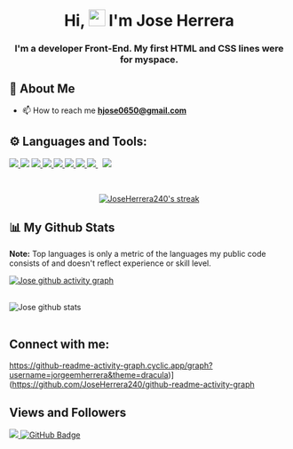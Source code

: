 <h1 align="center">Hi, <img src="https://raw.githubusercontent.com/MartinHeinz/MartinHeinz/master/wave.gif" width="30px"> I'm Jose Herrera </h1>
<h3 align="center">I'm a developer Front-End. My first HTML and CSS lines were for myspace.</h3>

## 🦇 About Me

- 📫 How to reach me **hjose0650@gmail.com**


## ⚙️ Languages and Tools:

<p align="left">
    <a href="https://git-scm.com/" target="_blank"> <img src="https://img.icons8.com/color/48/000000/git.png"/> </a>
    <a href="https://www.php.net/" target="_blank"><img src="https://img.icons8.com/offices/50/000000/php-logo.png"/></a>
    <a href="https://developer.mozilla.org/en-US/docs/Web/JavaScript" target="_blank"> <img src="https://img.icons8.com/color/48/000000/javascript.png"/> </a> 
    <a href="https://www.w3.org/html/" target="_blank"> <img src="https://img.icons8.com/color/48/000000/html-5.png"/> </a> 
    <a href="https://www.w3schools.com/css/" target="_blank"> <img src="https://img.icons8.com/color/48/000000/css3.png"/> </a> 
    <a href="https://getbootstrap.com" target="_blank"> <img src="https://img.icons8.com/color/48/000000/bootstrap.png"/> </a> 
    <a href="https://www.python.org" target="_blank"> <img src="https://img.icons8.com/color/48/000000/python.png"/> </a>  
    <a style="padding-right:8px;" href="https://www.microsoft.com/sql-server/" target="_blank"> <img src="https://img.icons8.com/color/48/000000/microsoft-sql-server.png"/> </a>
    <a style="padding-right:8px;" href="https://www.mysql.com/" target="_blank"> <img src="https://img.icons8.com/fluent/50/000000/mysql-logo.png"/> </a>
</p>

<!-- [![React Badge](https://img.shields.io/badge/-React-61DBFB?style=for-the-badge&labelColor=black&logo=react&logoColor=61DBFB)](#)  [![Javascript Badge](https://img.shields.io/badge/-Javascript-F0DB4F?style=for-the-badge&labelColor=black&logo=javascript&logoColor=F0DB4F)](#) [![Typescript Badge](https://img.shields.io/badge/-Typescript-007acc?style=for-the-badge&labelColor=black&logo=typescript&logoColor=007acc)](#) [![Nodejs Badge](https://img.shields.io/badge/-Nodejs-3C873A?style=for-the-badge&labelColor=black&logo=node.js&logoColor=3C873A)](#) [![GraphQL Badge](https://img.shields.io/badge/-GraphQl-e535ab?style=for-the-badge&labelColor=black&logo=node.js&logoColor=e535ab)](#) -->
<br/>

<p align="center">
    <a href="https://github.com/JoseHerrera240/github-readme-streak-stats">
        <img title="🔥 Get streak stats for your profile at git.io/streak-stats" alt="JoseHerrera240's streak" src="https://github-readme-streak-stats.herokuapp.com/?user=JoseHerrera240&theme=black-ice&hide_border=true&stroke=0000&background=060A0CD0"/>
    </a>
</p>

## 📊 My Github Stats

  <b>Note:</b> Top languages is only a metric of the languages my public code consists of and doesn't reflect experience or skill level.

[![Jose github activity graph](https://github-readme-activity-graph.cyclic.app/graph?username=JoseHerrera240&theme=dracula)](https://github.com/JoseHerrera240/github-readme-activity-graph)
<br/>
<br/>

![Jose github stats](https://github-readme-stats.vercel.app/api?username=JoseHerrera240&show_icons=true&theme=merko)
<br/>
<br/>

## Connect with me:
<p align="left">

https://github-readme-activity-graph.cyclic.app/graph?username=jorgeemherrera&theme=dracula)](https://github.com/JoseHerrera240/github-readme-activity-graph

</p>

## Views and Followers
<a href="https://github.com/Meghna-DAS/github-profile-views-counter">
    <img src="https://komarev.com/ghpvc/?username=JoseHerrera240">
</a>
<a href="https://github.com/JoseHerrera240?tab=followers"><img src="https://img.shields.io/github/followers/JoseHerrera240?label=Followers&style=social" alt="GitHub Badge"></a>
